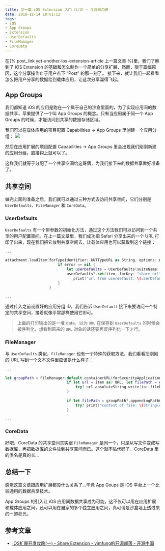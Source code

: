 ```yaml
---
title: 又一篇 iOS Extension 入门（2/3）— 与容器沟通
date: 2018-11-14 18:01:12
tags:
- iOS
- App Groups
- Extension
- UserDefaults
- FileManager
- CoreData
---
```


在{% post_link yet-another-ios-extension-article 上一篇文章 %}里，我们了解到了 iOS Extension 的基础和怎么制作一个简单的分享扩展，然而，限于篇幅原因，这个分享操作止于用户点下 “Post” 的那一刻了。
接下来，就让我们一起看看怎么把用户分享的数据给到载体应用，让这次分享溜得飞起。

<!--more-->

## App Groups
我们都知道 iOS 的应用是跑在一个属于自己的沙盒里面的，为了实现应用间的数据共享，苹果提供了一个叫 App Groups 的概念。只有当应用属于同一个 App Groups 的时候，才能访问到共享的数据存储区域。

我们可以在载体应用的项目配置 Capabilities -> App Groups 里创建一个应用分组：
![](/uploads/yet-another-ios-extension-article-2/77534A33-46E6-4381-B6EC-4AA09E726A6A.png)

然后在应用扩展的项目配置 Capabilities -> App Groups 里会出现我们刚刚新建的应用分组，直接钩上就可以了。

这样我们就等于分配了一个共享空间给这哥俩，为我们接下来的数据共享做好准备了。

## 共享空间
做完上面的准备之后，我们就可以通过三种方式去访问共享空间，它们分别是 `UserDefaults`、`FileManager` 和 `CoreData`。

### UserDefaults
`UserDefaults` 有一个带参数的初始化方法，通过这个方法我们可以访问到一个共享的用户配置空间。在上一篇文章里，我们成功把 Safari 分享出来的一个 URL 打印了出来，现在我们把它放到共享空间去，让载体应用也可以获取到这个链接：
```swift
...

attachment.loadItem(forTypeIdentifier: kUTTypeURL as String, options: nil) { (item, error) in
                        if error == nil {
                            let userDefaults = UserDefaults(suiteName: "group.com.davidleee.SharePlayground")
                            userDefaults?.set(item, forKey: "share-url")
							   print("url from userdefault: \(userDefaults?.value(forKey: "share-url"))")
                        }
                    }

...
```

通过传入之前设置好的应用分组 ID，我们告诉 `UserDefault` 接下来要访问一个特定的共享空间，接着就像平常那样使用它即可。

> 上面的打印输出的是一堆 data，以为 `URL` 在保存到 `UserDefaults` 的时候会被序列化，想看到原来的 `URL` 对象的话还要再反序列化一下才行。  

### FileManager
与 `UserDefaults` 类似，`FileManager` 也有一个特殊的获取方法，我们看看把刚刚的 URL 写到一个文本文件里应该是什么样子：
```swift
...

let groupPath = FileManager.default.containerURL(forSecurityApplicationGroupIdentifier: "group.com.davidleee.SharePlayground")
                            if let url = item as? URL, let filePath = groupPath?.appendingPathComponent("url.txt")  {
                                try? url.absoluteString.write(to: filePath, atomically: true, encoding: .utf8)
                            }
                            
                            if let filePath = groupPath?.appendingPathComponent("url.txt") {
                                try? print("content of file: \(String(contentsOf: filePath, encoding: .utf8))")
                            }

...
```

### CoreData
好吧，CoreData 的共享空间其实跟 `FileManager` 是同一个，只是从写文件变成写数据库，再把数据库的文件放到共享空间而已。这个就不贴代码了，CoreData 里的类名是真的长…

## 总结一下
感觉这篇文章跟应用扩展都没什么关系了…毕竟 App Goups 是 iOS 平台上一个比较通用的数据共享技术。

App Groups 的引入让 iOS 应用间数据共享成为可能，这不仅可以用在应用扩展和载体应用之间，还可以用在自家的多个独立应用之间，真可谓是沙盒墙上透过来的一道亮光。

## 参考文章
* [iOS扩展开发攻略(一) - Share Extension - vimfung的开源部落 - 开源中国](https://my.oschina.net/vimfung/blog/707448)